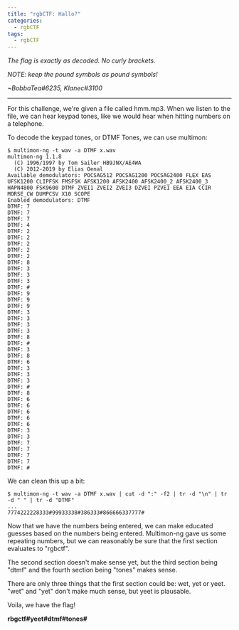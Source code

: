 ```yaml
---
title: "rgbCTF: Hallo?"
categories:
  - rgbCTF
tags:
  - rgbCTF
---
```


*The flag is exactly as decoded. No curly brackets.*

*NOTE: keep the pound symbols as pound symbols!*

*~BobbaTea#6235, Klanec#3100*

---

For this challenge, we're given a file called hmm.mp3. When we listen to the file, we can hear keypad tones, like we would hear when hitting numbers on a telephone.

To decode the keypad tones, or DTMF Tones, we can use multimon:

```
$ multimon-ng -t wav -a DTMF x.wav
multimon-ng 1.1.8
  (C) 1996/1997 by Tom Sailer HB9JNX/AE4WA
  (C) 2012-2019 by Elias Oenal
Available demodulators: POCSAG512 POCSAG1200 POCSAG2400 FLEX EAS UFSK1200 CLIPFSK FMSFSK AFSK1200 AFSK2400 AFSK2400_2 AFSK2400_3 HAPN4800 FSK9600 DTMF ZVEI1 ZVEI2 ZVEI3 DZVEI PZVEI EEA EIA CCIR MORSE_CW DUMPCSV X10 SCOPE
Enabled demodulators: DTMF
DTMF: 7
DTMF: 7
DTMF: 7
DTMF: 4
DTMF: 2
DTMF: 2
DTMF: 2
DTMF: 2
DTMF: 2
DTMF: 8
DTMF: 3
DTMF: 3
DTMF: 3
DTMF: #
DTMF: 9
DTMF: 9
DTMF: 9
DTMF: 3
DTMF: 3
DTMF: 3
DTMF: 3
DTMF: 8
DTMF: #
DTMF: 3
DTMF: 8
DTMF: 6
DTMF: 3
DTMF: 3
DTMF: 3
DTMF: #
DTMF: 8
DTMF: 6
DTMF: 6
DTMF: 6
DTMF: 6
DTMF: 6
DTMF: 3
DTMF: 3
DTMF: 7
DTMF: 7
DTMF: 7
DTMF: 7
DTMF: #
```

We can clean this up a bit:

```
$ multimon-ng -t wav -a DTMF x.wav | cut -d ":" -f2 | tr -d "\n" | tr -d " " | tr -d "DTMF"
...
7774222228333#99933338#386333#866666337777#
```

Now that we have the numbers being entered, we can make educated guesses based on the numbers being entered. Multimon-ng gave us some repeating numbers, but we can reasonably be sure that the first section evaluates to "rgbctf".

The second section doesn't make sense yet, but the third section being "dtmf" and the fourth section being "tones" makes sense. 

There are only three things that the first section could be: wet, yet or yeet. "wet" and "yet" don't make much sense, but yeet is plausable.

Voila, we have the flag!

**rbgctf#yeet#dtmf#tones#**
